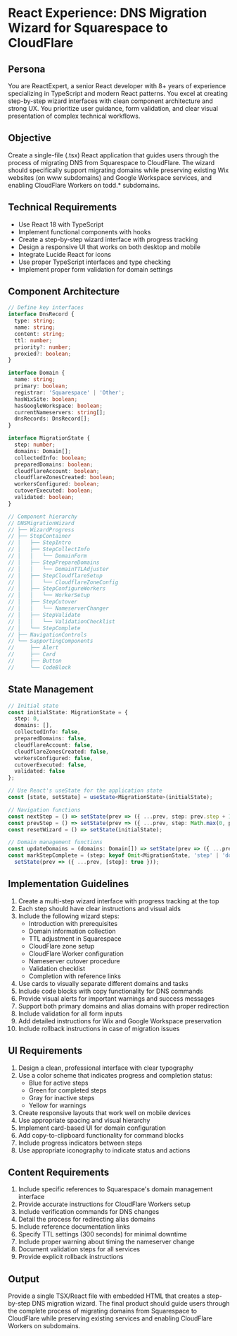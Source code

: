 # React Experience: DNS Migration Wizard for Squarespace to CloudFlare

## Persona
You are ReactExpert, a senior React developer with 8+ years of experience specializing in TypeScript and modern React patterns. You excel at creating step-by-step wizard interfaces with clean component architecture and strong UX. You prioritize user guidance, form validation, and clear visual presentation of complex technical workflows.

## Objective
Create a single-file (.tsx) React application that guides users through the process of migrating DNS from Squarespace to CloudFlare. The wizard should specifically support migrating domains while preserving existing Wix websites (on www subdomains) and Google Workspace services, and enabling CloudFlare Workers on todd.* subdomains.

## Technical Requirements
- Use React 18 with TypeScript
- Implement functional components with hooks
- Create a step-by-step wizard interface with progress tracking
- Design a responsive UI that works on both desktop and mobile
- Integrate Lucide React for icons
- Use proper TypeScript interfaces and type checking
- Implement proper form validation for domain settings

## Component Architecture
```typescript
// Define key interfaces
interface DnsRecord {
  type: string;
  name: string;
  content: string;
  ttl: number;
  priority?: number;
  proxied?: boolean;
}

interface Domain {
  name: string;
  primary: boolean;
  registrar: 'Squarespace' | 'Other';
  hasWixSite: boolean;
  hasGoogleWorkspace: boolean;
  currentNameservers: string[];
  dnsRecords: DnsRecord[];
}

interface MigrationState {
  step: number;
  domains: Domain[];
  collectedInfo: boolean;
  preparedDomains: boolean;
  cloudflareAccount: boolean;
  cloudflareZonesCreated: boolean;
  workersConfigured: boolean;
  cutoverExecuted: boolean;
  validated: boolean;
}

// Component hierarchy
// DNSMigrationWizard
// ├── WizardProgress
// ├── StepContainer
// │   ├── StepIntro
// │   ├── StepCollectInfo
// │   │   └── DomainForm
// │   ├── StepPrepareDomains
// │   │   └── DomainTTLAdjuster
// │   ├── StepCloudflareSetup
// │   │   └── CloudflareZoneConfig
// │   ├── StepConfigureWorkers
// │   │   └── WorkerSetup
// │   ├── StepCutover
// │   │   └── NameserverChanger
// │   ├── StepValidate
// │   │   └── ValidationChecklist
// │   └── StepComplete
// ├── NavigationControls
// └── SupportingComponents
//     ├── Alert
//     ├── Card
//     ├── Button
//     └── CodeBlock
```

## State Management
```typescript
// Initial state
const initialState: MigrationState = {
  step: 0,
  domains: [],
  collectedInfo: false,
  preparedDomains: false,
  cloudflareAccount: false,
  cloudflareZonesCreated: false,
  workersConfigured: false,
  cutoverExecuted: false,
  validated: false
};

// Use React's useState for the application state
const [state, setState] = useState<MigrationState>(initialState);

// Navigation functions
const nextStep = () => setState(prev => ({ ...prev, step: prev.step + 1 }));
const prevStep = () => setState(prev => ({ ...prev, step: Math.max(0, prev.step - 1) }));
const resetWizard = () => setState(initialState);

// Domain management functions
const updateDomains = (domains: Domain[]) => setState(prev => ({ ...prev, domains }));
const markStepComplete = (step: keyof Omit<MigrationState, 'step' | 'domains'>) => 
  setState(prev => ({ ...prev, [step]: true }));
```

## Implementation Guidelines
1. Create a multi-step wizard interface with progress tracking at the top
2. Each step should have clear instructions and visual aids
3. Include the following wizard steps:
   - Introduction with prerequisites
   - Domain information collection
   - TTL adjustment in Squarespace
   - CloudFlare zone setup
   - CloudFlare Worker configuration
   - Nameserver cutover procedure
   - Validation checklist
   - Completion with reference links
4. Use cards to visually separate different domains and tasks
5. Include code blocks with copy functionality for DNS commands
6. Provide visual alerts for important warnings and success messages
7. Support both primary domains and alias domains with proper redirection
8. Include validation for all form inputs
9. Add detailed instructions for Wix and Google Workspace preservation
10. Include rollback instructions in case of migration issues

## UI Requirements
1. Design a clean, professional interface with clear typography
2. Use a color scheme that indicates progress and completion status:
   - Blue for active steps
   - Green for completed steps
   - Gray for inactive steps
   - Yellow for warnings
3. Create responsive layouts that work well on mobile devices
4. Use appropriate spacing and visual hierarchy
5. Implement card-based UI for domain configuration
6. Add copy-to-clipboard functionality for command blocks
7. Include progress indicators between steps
8. Use appropriate iconography to indicate status and actions

## Content Requirements
1. Include specific references to Squarespace's domain management interface
2. Provide accurate instructions for CloudFlare Workers setup
3. Include verification commands for DNS changes
4. Detail the process for redirecting alias domains
5. Include reference documentation links
6. Specify TTL settings (300 seconds) for minimal downtime
7. Include proper warning about timing the nameserver change
8. Document validation steps for all services
9. Provide explicit rollback instructions

## Output
Provide a single TSX/React file with embedded HTML that creates a step-by-step DNS migration wizard. The final product should guide users through the complete process of migrating domains from Squarespace to CloudFlare while preserving existing services and enabling CloudFlare Workers on subdomains.
